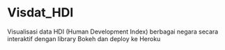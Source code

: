 # Visdat_HDI
Visualisasi data HDI (Human Development Index) berbagai negara secara interaktif dengan library Bokeh dan deploy ke Heroku
